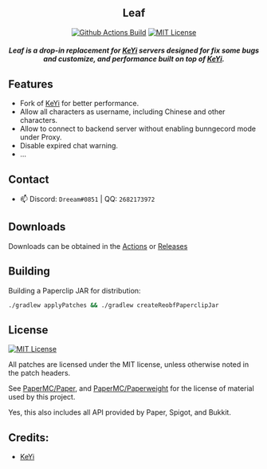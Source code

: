 <div align="center">

## Leaf

[![Github Actions Build](https://img.shields.io/github/actions/workflow/status/Winds-Studio/Leaf/LeafKeYi-1192.yml?branch=KeYi%2F1.19.2&style=flat-square)](https://github.com/Winds-Studio/Leaf/actions)
[![MIT License](https://img.shields.io/github/license/Dreeam-qwq/Leaf?style=flat-square)](LICENSE)

<h5>Leaf is a drop-in replacement for <a href="https://github.com/KeYiMC/KeYi">KeYi</a> servers designed for fix some bugs and customize, and performance built on top of <a href="https://github.com/KeYiMC/KeYi">KeYi</a>.</h5>
</div>

## Features
 - Fork of [KeYi](https://github.com/KeYiMC/KeYi) for better performance.
 - Allow all characters as username, including Chinese and other characters.
 - Allow to connect to backend server without enabling bunngecord mode under Proxy.
 - Disable expired chat warning.
 - ...

## Contact

- 📫 Discord: `Dreeam#0851` | QQ: `2682173972`


## Downloads

Downloads can be obtained in the [Actions](https://github.com/Dreeam-qwq/Leaf/actions) or [Releases](https://github.com/Dreeam-qwq/Leaf/releases)


## Building

Building a Paperclip JAR for distribution:

```bash
./gradlew applyPatches && ./gradlew createReobfPaperclipJar
```


## License
[![MIT License](https://img.shields.io/github/license/Dreeam-qwq/Leaf?style=flat-square)](LICENSE)

All patches are licensed under the MIT license, unless otherwise noted in the patch headers.

See [PaperMC/Paper](https://github.com/PaperMC/Paper), and [PaperMC/Paperweight](https://github.com/PaperMC/paperweight) for the license of material used by this project.

Yes, this also includes all API provided by Paper, Spigot, and Bukkit.


Credits:
-------------

- [KeYi](https://github.com/KeYiMC/KeYi)
